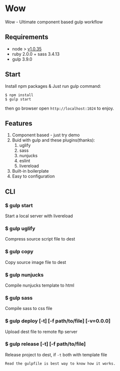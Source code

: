 # Wow

Wow - Ultimate component based gulp workflow

## Requirements

* node > [v1.0.35](http://npm.taobao.org/mirrors/node/v0.10.35/)
* ruby 2.0.0 + sass 3.4.13
* gulp 3.9.0

## Start

Install npm packages & Just run gulp command:

    $ npm install
    $ gulp start

then go browser open `http://localhost:1024` to enjoy.

## Features

1. Component based - just try demo
2. Buid with gulp and these plugins(thanks):
    1. uglify
    2. sass
    3. nunjucks
    4. eslint
    5. livereload
3. Built-in boilerplate
4. Easy to configuration

## CLI

### $ gulp start

Start a local server with livereload

### $ gulp uglify

Compress source script file to dest

### $ gulp copy

Copy source image file to dest

### $ gulp nunjucks

Compile nunjucks template to html

### $ gulp sass

Compile sass to css file

### $ gulp deploy [-t] [-f path/to/file] [-v=0.0.0]

Upload dest file to remote ftp server

### $ gulp release [-t] [-f path/to/file]

Release project to dest, if `-t` both with template file

    Read the gulpfile is best way to know how it works.
